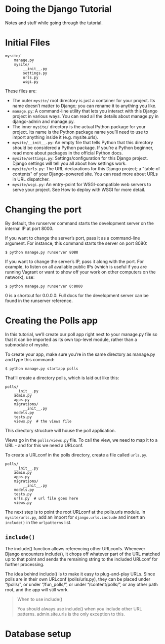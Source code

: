 # Doing the Django Tutorial

Notes and stuff while going through the tutorial.

# Initial Files
```
mysite/
    manage.py
    mysite/
        __init__.py
        settings.py
        urls.py
        wsgi.py
```

These files are:

- The outer `mysite/` root directory is just a container for your project.
  Its name doesn’t matter to Django; you can rename it to anything you like.
- `manage.py`: A command-line utility that lets you interact with this Django project in various ways.
  You can read all the details about manage.py in django-admin and manage.py.
- The inner `mysite/` directory is the actual Python package for your project.
  Its name is the Python package name you’ll need to use to import anything inside it (e.g. mysite.urls).
- `mysite/__init__.py`: An empty file that tells Python that this directory should be considered a Python package.
  If you’re a Python beginner, read more about packages in the official Python docs.
- `mysite/settings.py`: Settings/configuration for this Django project.
  Django settings will tell you all about how settings work.
- `mysite/urls.py`: The URL declarations for this Django project; a "table of contents" of your Django-powered site.
  You can read more about URLs in URL dispatcher.
- `mysite/wsgi.py`: An entry-point for WSGI-compatible web servers to serve your project.
  See How to deploy with WSGI for more detail.

#  Changing the port

By default, the runserver command starts the development server on the
internal IP at port 8000.

If you want to change the server’s port, pass it as a command-line
argument. For instance, this command starts the server on port 8080:

```
$ python manage.py runserver 8080
```
If you want to change the server’s
IP, pass it along with the port. For example, to listen on all
available public IPs (which is useful if you are running Vagrant or
want to show off your work on other computers on the network), use:

```
$ python manage.py runserver 0:8000
```
0 is a shortcut for 0.0.0.0. Full
docs for the development server can be found in the runserver
reference.

# Creating the Polls app

 In this tutorial, we’ll create our poll app right next to your
 manage.py file so that it can be imported as its own top-level
 module, rather than a submodule of mysite.

To create your app, make sure you’re in the same directory as manage.py and type this command:

```
$ python manage.py startapp polls
```
That’ll create a directory polls, which is laid out like this:

```
polls/
    __init__.py
    admin.py
    apps.py
    migrations/
        __init__.py
    models.py
    tests.py
    views.py  # the views file
```

This directory structure will house the poll application.

Views go in the `polls/views.py` file.
To call the view, we need to map it to a URL - and for this we need a URLconf.

To create a URLconf in the polls directory, create a file called `urls.py`.

```
polls/
    __init__.py
    admin.py
    apps.py
    migrations/
        __init__.py
    models.py
    tests.py
    urls.py  # url file goes here
    views.py
```

The next step is to point the root URLconf at the polls.urls
module. In `mysite/urls.py`, add an import for `django.urls.include` and
insert an `include()` in the `urlpatterns` list.

## `include()`

The include() function allows referencing other URLconfs. Whenever
Django encounters include(), it chops off whatever part of the URL
matched up to that point and sends the remaining string to the
included URLconf for further processing.

The idea behind include() is to make it easy to plug-and-play
URLs. Since polls are in their own URLconf (polls/urls.py), they can
be placed under “/polls/”, or under “/fun_polls/”, or under
“/content/polls/”, or any other path root, and the app will still
work.

> When to use include()
>
> You should always use include() when you
> include other URL patterns. admin.site.urls is the only exception to
> this.

# Database setup
